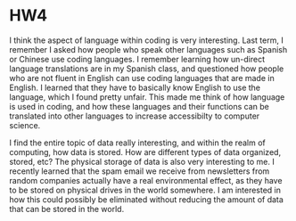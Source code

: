 # HW4

I think the aspect of language within coding is very interesting. Last term, I remember I asked how people who speak other languages such as Spanish or Chinese use coding languages. I remember learning how un-direct language translations are in my Spanish class, and questioned how people who are not fluent in English can use coding languages that are made in English. I learned that they have to basically know English to use the language, which I found pretty unfair. This made me think of how language is used in coding, and how these languages and their functions can be translated into other languages to increase accessibilty to computer science.

I find the entire topic of data really interesting, and within the realm of computing, how data is stored. How are different types of data organized, stored, etc? The physical storage of data is also very interesting to me. I recently learned that the spam email we receive from newsletters from random companies actually have a real environmental effect, as they have to be stored on physical drives in the world somewhere. I am interested in how this could possibly be eliminated without reducing the amount of data that can be stored in the world.
